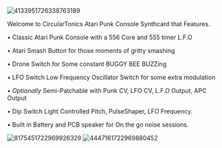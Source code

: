 
![4133951726338763189](https://github.com/user-attachments/assets/6fde5282-2471-419e-83f9-ad02d0a4c304)

Welcome to CircularTonics Atari Punk Console Synthcard that Features.

• Classic Atari Punk Console with a 556 Core and 555 timer L.F.O

• Atari Smash Button for those moments of gritty smashing

• Drone Switch for Some constant BUGGY BEE BUZZing

• LFO Switch Low Frequency Oscillator Switch for some extra modulation

• *Optionally* Semi-Patchable with Punk CV, LFO CV, L.F.O Output, APC Output

• Dip Switch Light Controlled Pitch, PulseShaper, LFO Frequency.

• Built in Battery and PCB speaker for On the go noise sessions.

![8175451722969926329](https://github.com/user-attachments/assets/5c40b5a5-5cdf-4f0b-90db-103f5f993516)
![4447161722969880452](https://github.com/user-attachments/assets/19028073-b1b1-4a7d-a1b1-8408701ec699)
